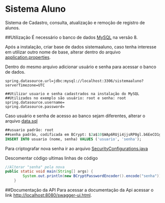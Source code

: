# Sistema Aluno
Sistema de Cadastro, consulta, atualização e remoção de registro de alunos.

##Utilização
É necessário o banco de dados [MySQL](https://dev.mysql.com/downloads/mysql/) na versão 8.

 Após a instalação, criar base de dados sistemaaluno, caso tenha interesse em utilizar outro nome de base, alterar dentro do arquivo [application.properties](src/main/resources/application.properties).
 
 Dentro do mesmo arquivo adicionar usuário e senha para acessar o banco de dados. 
 
```properties
spring.datasource.url=jdbc:mysql://localhost:3306/sistemaaluno?serverTimezone=UTC

##Utilizar usuario e senha cadastrados na instalação do MySQL
##Utilizados no exemplo são usuário: root e senha: root
spring.datasource.username=
spring.datasource.password=
```

Caso usuário e senha de acesso ao banco sejam diferentes, alterar o arquivo [data.sql](src/main/resources/data.sql)

```SQL
##usuario padrão: root
##senha padrão, codificada em BCrypt: $2a$10$WAp6RUji4jjsRP0gl.b6EeCO1gCGXZ0WqLAs9v0cqMPqcDOb8OBTO
INSERT INTO usuario (nome, senha) VALUES ('usuario', 'senha');
```

Para criptografar nova senha ir ao arquivo [SecurityConfigurations.java](src/main/java/br/com/compasso/sistemaaluno/config/security/SecurityConfigurations.java)

Descomentar código ultimas linhas de código
````java
//Alterar "senha" pela nova
public static void main(String[] args) {
        System.out.println(new BCryptPasswordEncoder().encode("senha"));
    }
````

##Documentação da API
Para acessar a documentação da Api acessar o link [http://localhost:8080/swagger-ui.html](http://localhost:8080/swagger-ui.html).
